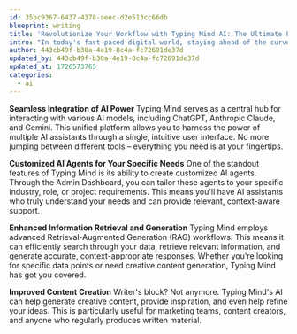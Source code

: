 ```yaml
---
id: 35bc9367-6437-4378-aeec-d2e513cc66db
blueprint: writing
title: 'Revolutionize Your Workflow with Typing Mind AI: The Ultimate Productivity Booster'
intro: "In today's fast-paced digital world, staying ahead of the curve is crucial for professionals and businesses alike. Enter Typing Mind AI, a game-changing tool that's set to transform the way we work, think, and create. In this article, we'll explore how Typing Mind AI can significantly improve your workflow and boost your productivity to new heights."
author: 443cb49f-b30a-4e19-8c4a-fc72691de37d
updated_by: 443cb49f-b30a-4e19-8c4a-fc72691de37d
updated_at: 1726573765
categories:
  - ai
---
```

**Seamless Integration of AI Power**
Typing Mind serves as a central hub for interacting with various AI models, including ChatGPT, Anthropic Claude, and Gemini. This unified platform allows you to harness the power of multiple AI assistants through a single, intuitive user interface. No more jumping between different tools – everything you need is at your fingertips.

**Customized AI Agents for Your Specific Needs**
One of the standout features of Typing Mind is its ability to create customized AI agents. Through the Admin Dashboard, you can tailor these agents to your specific industry, role, or project requirements. This means you'll have AI assistants who truly understand your needs and can provide relevant, context-aware support.

**Enhanced Information Retrieval and Generation**
Typing Mind employs advanced Retrieval-Augmented Generation (RAG) workflows. This means it can efficiently search through your data, retrieve relevant information, and generate accurate, context-appropriate responses. Whether you're looking for specific data points or need creative content generation, Typing Mind has got you covered.

**Improved Content Creation**
Writer's block? Not anymore. Typing Mind's AI can help generate creative content, provide inspiration, and even help refine your ideas. This is particularly useful for marketing teams, content creators, and anyone who regularly produces written material.